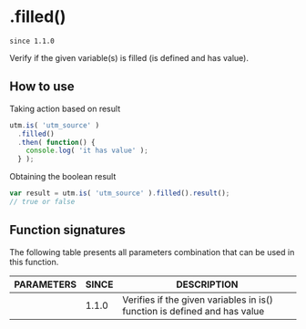 # .filled()

`since 1.1.0`

Verify if the given variable(s) is filled (is defined and has value).

## How to use

Taking action based on result

```javascript
utm.is( 'utm_source' )
  .filled()
  .then( function() {
    console.log( 'it has value' );
  } );
```

Obtaining the boolean result

```javascript
var result = utm.is( 'utm_source' ).filled().result();
// true or false
```

## Function signatures

The following table presents all parameters combination that can be used in this function.

| PARAMETERS | SINCE | DESCRIPTION |
| ---------- | ----- | ----------- |
|            | 1.1.0 | Verifies if the given variables in is() function is defined and has value |
